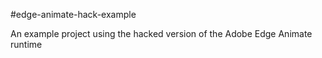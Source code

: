 #edge-animate-hack-example

An example project using the hacked version of the Adobe Edge Animate runtime
